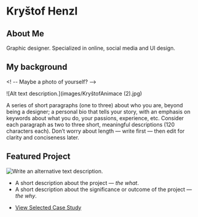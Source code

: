# Kryštof Henzl

## About Me

Graphic designer. Specialized in online, social media and UI design.

## My background

<! -- Maybe a photo of yourself? -->

![Alt text description.](images/KryštofAnimace (2).jpg)

A series of short paragraphs (one to three) about who you are, beyond being a designer; a personal bio that tells your story, with an emphasis on keywords about what you do, your passions, experience, etc. Consider each paragraph as two to three short, meaningful descriptions (120 characters each). Don’t worry about length — write first — then edit for clarity and conciseness later.

## Featured Project

![Write an alternative text description.](images/featured-project-01.png)

- A short description about the project — *the what*.
- A short description about the significance or outcome of the project — *the why*.

<!-- A link to your case study -->

- [View Selected Case Study](case-study.md)
